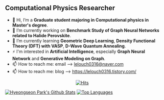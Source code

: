 
## Computational Physics Researcher

- 👋 Hi, I’m a **Graduate student majoring in Computational physics in Master's degree**.
- 🔭 I’m currently working on **Benchmark Study of Graph Neural Networks related to Halide Perovskite**.
- 🌱 I’m currently learning **Geometric Deep Learning**, **Density Functional Theory (DFT) with VASP**, **D-Wave Quantum Annealing**. 
- ⚡ I'm interested in **Artificial Intelligence**, especially **Graph Neural Network** and **Generative Modeling on Graph**.
- 📫 How to reach me: email --> lelouch0316@naver.com 
- 📫 How to reach me: blog --> https://lelouch0316.tistory.com/


<div align=center>

  [![Hits](https://hits.seeyoufarm.com/api/count/incr/badge.svg?url=https%3A%2F%2Fgithub.com/Amadeus-System)](https://hits.seeyoufarm.com) 

</div>


[![Hyeongseon Park's Github Stats](https://github-readme-stats.vercel.app/api?username=Amadeus-System)](https://github.com/anuraghazra/github-readme-stats)
[![Top Languages](https://github-readme-stats.vercel.app/api/top-langs/?username=Amadeus-System&layout=compact&theme=compact&langs_count=5&hide=jupyter%20notebook)](https://github.com/anuraghazra/github-readme-stats)
